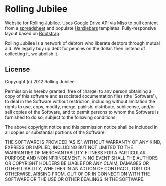 Rolling Jubilee
===============

Website for Rolling Jubilee. Uses [Google Drive API](https://developers.google.com/drive/) via [Miso](http://misoproject.com/) to pull content from a [spreadsheet](https://docs.google.com/spreadsheet/ccc?key=0Ao7re1ITFPKydFhKcGFDT2JpTnphbnNubTUwbThVSEE) and populate [Handlebars](http://handlebarsjs.com/) templates. Fully-responsive layout based on [Bootstrap](twitter.github.com/bootstrap/).

Rolling Jubilee is a network of debtors who liberate debtors through mutual aid. We legally buy up debt for pennies on the dollar. then instead of collecting it, we abolish it.

## License

Copyright (c) 2012 Rolling Jubilee

Permission is hereby granted, free of charge, to any person obtaining a copy of this software and associated documentation files (the 'Software'), to deal in the Software without restriction, including without limitation the rights to use, copy, modify, merge, publish, distribute, sublicense, and/or sell copies of the Software, and to permit persons to whom the Software is furnished to do so, subject to the following conditions:

The above copyright notice and this permission notice shall be included in all copies or substantial portions of the Software.

THE SOFTWARE IS PROVIDED 'AS IS', WITHOUT WARRANTY OF ANY KIND, EXPRESS OR IMPLIED, INCLUDING BUT NOT LIMITED TO THE WARRANTIES OF MERCHANTABILITY, FITNESS FOR A PARTICULAR PURPOSE AND NONINFRINGEMENT. IN NO EVENT SHALL THE AUTHORS OR COPYRIGHT HOLDERS BE LIABLE FOR ANY CLAIM, DAMAGES OR OTHER LIABILITY, WHETHER IN AN ACTION OF CONTRACT, TORT OR OTHERWISE, ARISING FROM, OUT OF OR IN CONNECTION WITH THE SOFTWARE OR THE USE OR OTHER DEALINGS IN THE SOFTWARE.